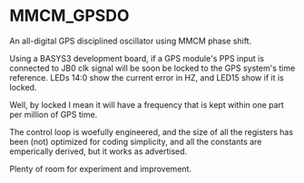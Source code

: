 # MMCM_GPSDO
An all-digital GPS disciplined oscillator using MMCM phase shift. 

Using a BASYS3 development board, if a GPS module's PPS input is 
connected to JB0 clk signal will be soon be locked to the GPS
system's time reference.  LEDs 14:0 show the current error in HZ,
and LED15 show if it is locked.

Well, by locked I mean it will have a frequency that is kept within
one part per million of GPS time.

The control loop is woefully engineered, and the size of all the 
registers has been (not) optimized for coding simplicity, and all
the constants are emperically derived, but it works as advertised.

Plenty of room for experiment and improvement.
